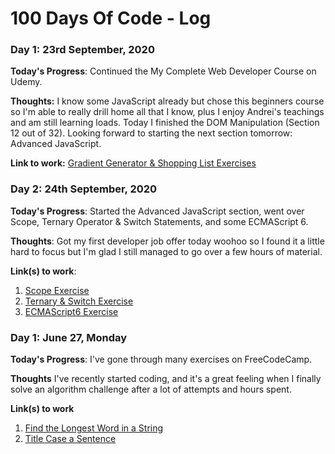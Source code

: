 # 100 Days Of Code - Log

### Day 1: 23rd September, 2020

**Today's Progress**: Continued the My Complete Web Developer Course on Udemy.

**Thoughts:** I know some JavaScript already but chose this beginners course so I'm able to really drill home all that I know, plus I enjoy Andrei's teachings and am still learning loads. Today I finished the DOM Manipulation (Section 12 out of 32). Looking forward to starting the next section tomorrow: Advanced JavaScript. 

**Link to work:** [Gradient Generator & Shopping List Exercises](https://github.com/misstaevere/100-days-of-code/tree/master/Section%2012%20-%20DOM%20Manipulation)

### Day 2: 24th September, 2020

**Today's Progress**: Started the Advanced JavaScript section, went over Scope, Ternary Operator & Switch Statements, and some ECMAScript 6.

**Thoughts**: Got my first developer job offer today woohoo so I found it a little hard to focus but I'm glad I still managed to go over a few hours of material.

**Link(s) to work**: 
1. [Scope Exercise](https://github.com/misstaevere/100-days-of-code/tree/master/Section%2013/advanced_exercise_1)
2. [Ternary & Switch Exercise](https://github.com/misstaevere/100-days-of-code/tree/master/Section%2013/advanced_exercise_2)
3. [ECMAScript6 Exercise](https://github.com/misstaevere/100-days-of-code/tree/master/Section%2013/advanced_exercise_3)

### Day 1: June 27, Monday

**Today's Progress**: I've gone through many exercises on FreeCodeCamp.

**Thoughts** I've recently started coding, and it's a great feeling when I finally solve an algorithm challenge after a lot of attempts and hours spent.

**Link(s) to work**
1. [Find the Longest Word in a String](https://www.freecodecamp.com/challenges/find-the-longest-word-in-a-string)
2. [Title Case a Sentence](https://www.freecodecamp.com/challenges/title-case-a-sentence)
